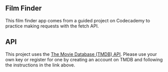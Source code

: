 ## Film Finder

This film finder app comes from a guided project on Codecademy to practice making requests with the fetch API.

## API
This project uses the [The Movie Database (TMDB) API](https://developer.themoviedb.org/docs/getting-started). Please use your own key or register for one by creating an account on TMDB and following the instructions in the link above.

